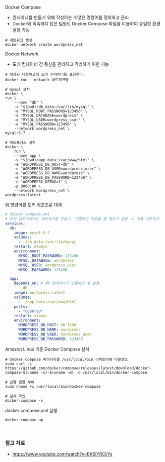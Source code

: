 
Docker Compose
- 컨테이너를 만들기 위해 작성하는 수많은 명령어를 정의하고 관리
- Docker에 익숙하지 않은 팀원도 Docker Compose 파일을 이용하여 동일한 환경 설정 가능

```shell
# 네트워크 생성
docker network create wordpress_net
```

Docker Network
- 도커 컨테이너 간 통신을 관리하고 격리하기 위한 기능
```shell
# 생성된 네트워크에 도커 컨테이너를 포함한다.
docker run --network 네트워크명
```


```shell
# mysql 설치
docker \
run \
    --name "db" \
    -v "$(pwd)/db_data:/var/lib/mysql" \
    -e "MYSQL_ROOT_PASSWORD=123456" \
    -e "MYSQL_DATABASE=wordpress" \
    -e "MYSQL_USER=wordpress_user" \
    -e "MYSQL_PASSWORD=123456" \
    --network wordpress_net \
mysql:5.7
```
```shell
# 워드프레스 설치
docker \
    run \
    --name app \
    -v "$(pwd)/app_data:/var/www/html" \
    -e "WORDPRESS_DB_HOST=db" \
    -e "WORDPRESS_DB_USER=wordpress_user" \
    -e "WORDPRESS_DB_NAME=wordpress" \
    -e "WORDPRESS_DB_PASSWORD=123456" \
    -e "WORDPRESS_DEBUG=1" \
    -p 8080:80 \
    --network wordpress_net \
wordpress:latest
```

위 명령어를 도커 컴포즈로 대체
```yaml
# docker compose.yml
# 도커 컴포즈에서는 네트워크를 만들고, 연결하는 작업을 할 필요가 없음 -> 자동 네트워크 생성 및 연결됨
services:
  db:
    image: mysql:5.7
    volumes:
      - ./db_data:/var/lib/mysql
    restart: always
    environment:
      MYSQL_ROOT_PASSWORD: 123456
      MYSQL_DATABASE: wordpress
      MYSQL_USER: wordpress_user
      MYSQL_PASSWORD: 123456

  app:
    depends_on: # db 컨테이너가 만들어진 후 실행
      - db
    image: wordpress:latest
    volumes:
      - ./app_data:/var/www/html
    ports:
      - "8080:80"
    restart: always
    environment:
      WORDPRESS_DB_HOST: db:3306
      WORDPRESS_DB_NAME: wordpress
      WORDPRESS_DB_USER: wordpress_user
      WORDPRESS_DB_PASSWORD: 123456 
```

Amazon Linux 기준 Docker Compose 설치
```shell
# Docker Compose 바이너리를 /usr/local/bin 디렉토리에 다운로드
sudo curl -L https://github.com/docker/compose/releases/latest/download/docker-compose-$(uname -s)-$(uname -m) -o /usr/local/bin/docker-compose
```
```shell
# 실행 권한 부여
sudo chmod +x /usr/local/bin/docker-compose
```
```shell
# 설치 확인
docker-compose -v
```

docker compose.yml 실행
```shell
docker-compose up
```

<br />

### 참고 자료
- https://www.youtube.com/watch?v=EK6iYRCIjYs
